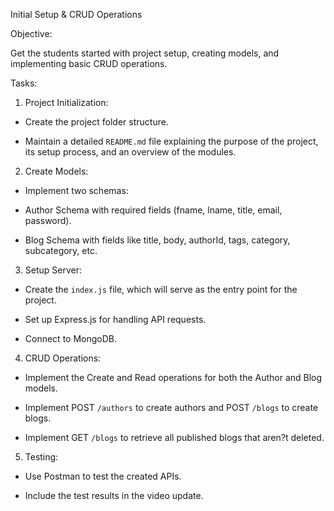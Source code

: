 Initial Setup & CRUD Operations

Objective:

Get the students started with project setup, creating models, and implementing basic CRUD operations.


Tasks:

1. Project Initialization:

- Create the project folder structure.

- Maintain a detailed `README.md` file explaining the purpose of the project, its setup process, and an overview of the modules.


2. Create Models:

- Implement two schemas:

- Author Schema with required fields (fname, lname, title, email, password).

- Blog Schema with fields like title, body, authorId, tags, category, subcategory, etc.


3. Setup Server:

- Create the `index.js` file, which will serve as the entry point for the project.

- Set up Express.js for handling API requests.

- Connect to MongoDB.


4. CRUD Operations:

- Implement the Create and Read operations for both the Author and Blog models.

- Implement POST `/authors` to create authors and POST `/blogs` to create blogs.

- Implement GET `/blogs` to retrieve all published blogs that aren?t deleted.


5. Testing:

- Use Postman to test the created APIs.

- Include the test results in the video update.